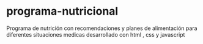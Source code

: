 # programa-nutricional
Programa de nutrición con recomendaciones y planes de alimentación para diferentes situaciones medicas  desarrollado con html , css y javascript
